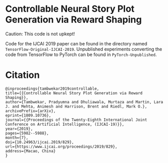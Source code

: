# Controllable Neural Story Plot Generation via Reward Shaping
Caution: This code is not upkept!

Code for the IJCAI 2019 paper can be found in the directory named `TensorFlow-Original-IJCAI-2019`. Unpublished experiments converting the code from TensorFlow to PyTorch can be found in `PyTorch-Unpublished`.

# Citation
```
@inproceedings{tambwekar2019controllable,
title={{Controllable Neural Story Plot Generation via Reward Shaping}},
author={Tambwekar, Pradyumna and Dhuliawala, Murtaza and Martin, Lara J. and Mehta, Animesh and Harrison, Brent and Riedl, Mark O.},
archivePrefix={arXiv},
eprint={1809.10736},
journal={{Proceedings of the Twenty-Eighth International Joint Conference on Artificial Intelligence, (IJCAI-19)}},
year={2019},
pages={5982--5988},
month={7},
doi={10.24963/ijcai.2019/829},
url={https://www.ijcai.org/proceedings/2019/829},
address={Macao, China}
}
```
